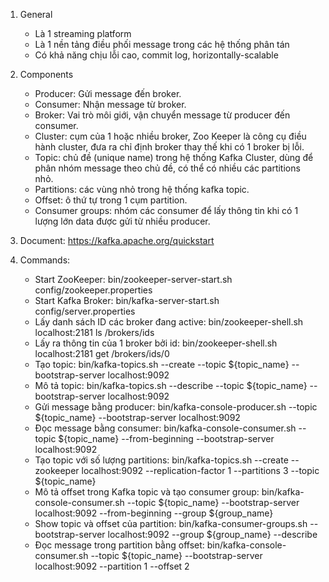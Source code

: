 1. General
    - Là 1 streaming platform
    - Là 1 nền tảng điều phối message trong các hệ thống phân tán
    - Có khả năng chịu lỗi cao, commit log, horizontally-scalable

2. Components
    - Producer: Gửi message đến broker.
    - Consumer: Nhận message từ broker.
    - Broker: Vai trò môi giới, vận chuyển message từ producer đến consumer.
    - Cluster: cụm của 1 hoặc nhiều broker, Zoo Keeper là công cụ điều hành cluster, đưa ra chỉ định broker thay thế khi có 1 broker bị lỗi.
    - Topic: chủ đề (unique name) trong hệ thống Kafka Cluster, dùng để phân nhóm message theo chủ đề, có thể có nhiều các partitions nhỏ.
    - Partitions: các vùng nhỏ trong hệ thống kafka topic.
    - Offset: ô thứ tự trong 1 cụm partition.
    - Consumer groups: nhóm các consumer để lấy thông tin khi có 1 lượng lớn data được gửi từ nhiều producer.

3. Document: https://kafka.apache.org/quickstart

4. Commands:
    - Start ZooKeeper: bin/zookeeper-server-start.sh config/zookeeper.properties
    - Start Kafka Broker: bin/kafka-server-start.sh config/server.properties
    - Lấy danh sách ID các broker đang active: bin/zookeeper-shell.sh localhost:2181 ls /brokers/ids
    - Lấy ra thông tin của 1 broker bởi id: bin/zookeeper-shell.sh localhost:2181 get /brokers/ids/0
    - Tạo topic: bin/kafka-topics.sh --create --topic ${topic_name} --bootstrap-server localhost:9092
    - Mô tả topic: bin/kafka-topics.sh --describe --topic ${topic_name} --bootstrap-server localhost:9092
    - Gửi message bằng producer: bin/kafka-console-producer.sh --topic ${topic_name} --bootstrap-server localhost:9092
    - Đọc message bằng consumer: bin/kafka-console-consumer.sh --topic ${topic_name} --from-beginning --bootstrap-server localhost:9092
    - Tạo topic với số lượng partitions: bin/kafka-topics.sh --create --zookeeper localhost:9092 --replication-factor 1 --partitions 3 --topic ${topic_name}
    - Mô tả offset trong Kafka topic và tạo consumer group: bin/kafka-console-consumer.sh --topic ${topic_name} --bootstrap-server localhost:9092 --from-beginning --group ${group_name}
    - Show topic và offset của partition: bin/kafka-consumer-groups.sh --bootstrap-server localhost:9092 --group ${group_name} --describe
    - Đọc message trong partition bằng offset: bin/kafka-console-consumer.sh --topic ${topic_name} --bootstrap-server localhost:9092 --partition 1 --offset 2
